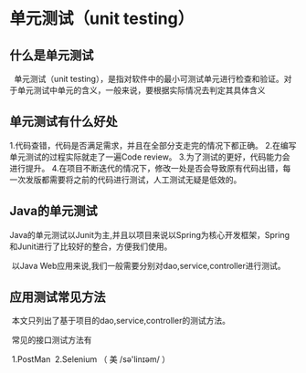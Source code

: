 # 单元测试（unit testing）

## 什么是单元测试

&nbsp;&nbsp;单元测试（unit testing），是指对软件中的最小可测试单元进行检查和验证。对于单元测试中单元的含义，一般来说，要根据实际情况去判定其具体含义

## 单元测试有什么好处

1.代码查错，代码是否满足需求，并且在全部分支走完的情况下都正确。
2.在编写单元测试的过程实际就走了一遍Code review。
3.为了测试的更好，代码能力会进行提升。
4.在项目不断迭代的情况下，修改一处是否会导致原有代码出错，每一次发版都需要将之前的代码进行测试，人工测试无疑是低效的。

## Java的单元测试

​       Java的单元测试以Junit为主,并且以项目来说以Spring为核心开发框架，Spring和Junit进行了比较好的整合，方便我们使用。

​       以Java Web应用来说,我们一般需要分别对dao,service,controller进行测试。

## 应用测试常见方法

​       本文只列出了基于项目的dao,service,controller的测试方法。

​       常见的接口测试方法有 

​              1.PostMan
​              2.Selenium （ 美 /sə'linɪəm/  ）

